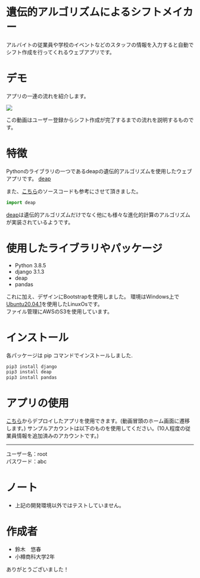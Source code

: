 # 遺伝的アルゴリズムによるシフトメイカー
 
アルバイトの従業員や学校のイベントなどのスタッフの情報を入力すると自動でシフト作成を行ってくれるウェブアプリです。
 
# デモ
 
アプリの一連の流れを紹介します。
 
![](https://cpp-learning.com/wp-content/uploads/2019/05/pyxel-190505-161951.gif)
 
この動画はユーザー登録からシフト作成が完了するまでの流れを説明するものです。
 
# 特徴
 
Pythonのライブラリの一つであるdeapの遺伝的アルゴリズムを使用したウェブアプリです。 [deap](https://github.com/DEAP/deap/blob/master/examples/ga/onemax.py)

また、[こちら](https://github.com/shouta-dev/nurse-scheduling-ga/blob/master/nurse_scheduling_by_ga.py)のソースコードも参考にさせて頂きました。
 
```python
import deap
```
[deap](https://github.com/DEAP/deap/blob/master/examples/ga/onemax.py)は遺伝的アルゴリズムだけでなく他にも様々な進化的計算のアルゴリズムが実装されているようです。
 
 
# 使用したライブラリやパッケージ
 
* Python 3.8.5
* django 3.1.3
* deap
* pandas
 
これに加え、デザインにBootstrapを使用しました。  環境はWindows上で[Ubuntu20.04.1](https://www.ubuntulinux.jp/)を使用したLinuxOsです。  
ファイル管理にAWSのS3を使用しています。
 

# インストール
 
各パッケージは pip コマンドでインストールしました.
 
```bash
pip3 install django
pip3 install deap
pip3 install pandas
```
 
# アプリの使用
 

[こちら](https://employproject.herokuapp.com/home/)からデプロイしたアプリを使用できます。(動画冒頭のホーム画面に遷移します。)
サンプルアカウントは以下のものを使用してください。(10人程度の従業員情報を追加済みのアカウントです。)
***
ユーザー名：root  
パスワード：abc


 
# ノート
 
* 上記の開発環境以外ではテストしていません。


# 作成者
 
* 鈴木　悠春
* 小樽商科大学2年
 

ありがとうございました！

